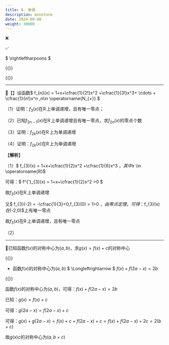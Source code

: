 ```yaml
---
title: 6. 单调
description: monotone
date: 2024-09-08
weight: 30000
---
```


<style>
th, td {
  border: 1px solid rgb(190, 190, 190);
}
</style>

&#10060;

&#9989;

$ \rightleftharpoons $


{{<note >}}


{{</note>}}







---
&#128311;【】设函数$ f_{n}(x) = 1+x+\cfrac{1}{2!}x^2  +\cfrac{1}{3!}x^3+ \cdots + \cfrac{1}{n!}x^n ,n\in \operatorname{N_{+}} $


（1）证明：$f_{3}(x)$在$\operatorname{R}$上单调递增，且有唯一零点；

（2）已知$f_{2n-1}(x)$在$\operatorname{R}$上单调递增且有唯一零点，求$f_{2n}(x)$的零点个数

（3）证明：$f_{2k}(x)$在$\operatorname{R}$上为单调递增

（4）证明：$f_{2k}(x)$在$\operatorname{R}$上为单调递增



【**解析**】

（1）$ f_{3}(x) = 1+x+\cfrac{1}{2}x^2  +\cfrac{1}{6}x^3 $，其中$x \in \operatorname{R}$

可得：$ f^{'}_{3}(x) = 1+x+\cfrac{1}{2}x^2 >0 $

故$f_{3}(x)$在$\operatorname{R}$上单调递增

又$ f_{3}(-2) = -\cfrac{1}{3}<0,f_{3}(0) = 1>0  $，由零点定理，可得：$f_{3}(x)$在$(-2,0)$上有唯一零点

故$f_{3}(x)$在$\operatorname{R}$上单调递增，且有唯一零点


（2）









---
&#128311;已知函数$f(x)$的对称中心为$(a,b)$，求$g(x)=f(x)+c$的对称中心


{{<alert  >}}

- 函数$f(x)$的对称中心为$(a,b)$ $ \Longleftrightarrow $ $f(x) + f(2a-x) = 2b$

{{</alert>}}

函数$f(x)$的对称中心为$(a,b)$，可得：$f(x) + f(2a-x) = 2b$

已知：$g(x)=f(x)+c$

可得：$g(2a-x)=f(2a-x)+c$

可得：$g(x) + g(2a-x) = f(x)+c + f(2a-x)+c = f(x) + f(2a-x) +2c = 2(b+c)$

故$g(x)c$的对称中心为$(a,b+c)$


